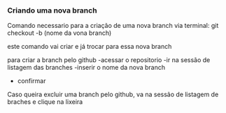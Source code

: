 ### Criando uma nova branch

Comando necessario para a criação de uma nova branch via terminal:
git checkout -b (nome da vona branch)

este comando vai criar e já trocar para essa nova branch

para criar a branch pelo github
-acessar o repositorio
-ir na sessão de listagem das branches
-inserir o nome da nova branch 
- confirmar

Caso queira excluir uma branch pelo github, va na sessão de listagem de braches e clique na lixeira